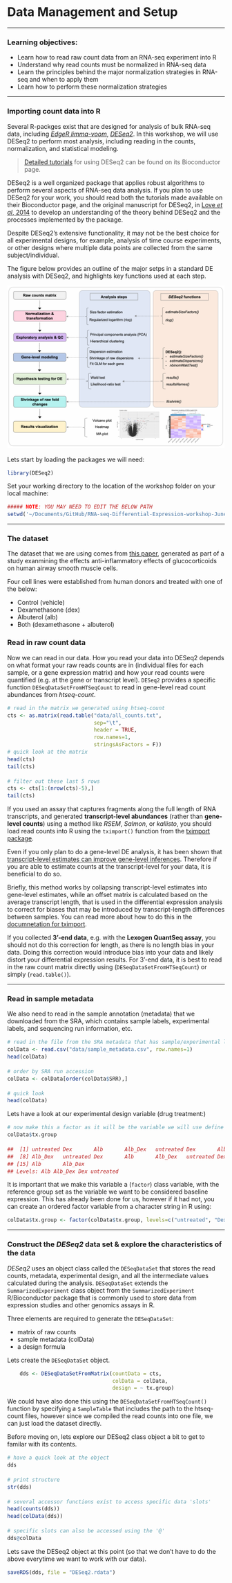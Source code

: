 # Data Management and Setup
------------------------------

### Learning objectives:
- Learn how to read raw count data from an RNA-seq experiment into R
- Understand why read counts must be normalized in RNA-seq data
- Learn the principles behind the major normalization strategies in RNA-seq and when to apply them
- Learn how to perform these normalization strategies

------------------------------

### Importing count data into R  

Several R-packges exist that are designed for analysis of bulk RNA-seq data, including [*EdgeR*](https://www.bioconductor.org/packages/release/bioc/html/edgeR.html),[*limma-voom*](http://bioconductor.org/packages/release/bioc/html/limma.html), [*DESeq2*](https://bioconductor.org/packages/release/bioc/html/DESeq2.html). In this workshop, we will use DESeq2 to perform most analysis, including reading in the counts, normalization, and statistical modeling.

> [Detailed
tutorials](https://bioconductor.org/packages/release/bioc/vignettes/DESeq2/inst/doc/DESeq2.html) for using DESeq2 can be found on its Bioconductor page.

DESeq2 is a well organized package that applies robust algorithms to perform several aspects of RNA-seq data analysis. If you plan to use DESeq2 for your work, you should read both the tutorials made available on their Bioconductor page, and the original manuscript for DESeq2, in
[Love *et al*, 2014](https://genomebiology.biomedcentral.com/articles/10.1186/s13059-014-0550-8) to develop an understanding of the theory behind DESeq2 and the processes implemented by the package.

Despite DESeq2’s extensive functionality, it may not be the best choice for all experimental designs, for example, analysis of time course experiments, or other designs where multiple data points are collected from the same subject/individual.

The figure below provides an outline of the major setps in a standard DE analysis with DESeq2, and highlights key functions used at each step.

![](../figures/overview.png)

Lets start by loading the packages we will need:

```r
library(DESeq2)
```

Set your working directory to the location of the workshop folder on your local machine:

```r
##### NOTE: YOU MAY NEED TO EDIT THE BELOW PATH
setwd('~/Documents/GitHub/RNA-seq-Differential-Expression-workshop-June-2021/')
```

------------------------------------------------------------------------

### The dataset

The dataset that we are using comes from [this
paper](https://journals.plos.org/plosone/article?id=10.1371/journal.pone.0099625), generated as part of a study exanmining the effects anti-inflammatory effects of glucocorticoids on human airway smooth muscle cells.

Four cell lines were established from human donors and treated with one of the below:
- Control (vehicle)
- Dexamethasone (dex)
- Albuterol (alb)
- Both (dexamethasone + albuterol)

### Read in raw count data

Now we can read in our data. How you read your data into DESeq2 depends on what format your raw reads counts are in (individual files for each sample, or a gene expression matrix) and how your read counts were quantified (e.g. at the gene or transcript level). `DESeq2` provides a specific function `DESeqDataSetFromHTSeqCount` to read in gene-level read count abundances from *htseq-count*.

```r
# read in the matrix we generated using htseq-count
cts <- as.matrix(read.table("data/all_counts.txt",
                            sep="\t",
                            header = TRUE,
                            row.names=1,
                            stringsAsFactors = F))
# quick look at the matrix
head(cts)
tail(cts)

# filter out these last 5 rows
cts <- cts[1:(nrow(cts)-5),]
tail(cts)
```

If you used an assay that captures fragments along the full length of RNA transcripts, and generated **transcript-level abundances** (rather than **gene-level counts**) using a method like *RSEM*, *Salmon*, or *kallisto*, you should load read counts into R using the `tximport()` function from the [tximport package](https://f1000research.com/articles/4-1521/v1).

Even if you only plan to do a gene-level DE analysis, it has been shown that [transcript-level estimates can improve gene-level inferences](https://f1000research.com/articles/4-1521/v1). Therefore if you are able to estimate counts at the transcript-level for your data, it is beneficial to do so.

Briefly, this method works by collapsing transcript-level estimates into gene-level estimates, while an offset matrix is calculated based on the average transcript length, that is used in the differential expression analysis to correct for biases that may be introduced by transcript-length differences between samples. You can read more about how to do this in the [documnetation for tximport](https://bioconductor.org/packages/release/bioc/vignettes/tximport/inst/doc/tximport.html).

If you collected **3’-end data**, e.g. with the **Lexogen QuantSeq assay**, you should not do this correction for length, as there is no length bias in your data. Doing this correction would introduce bias into your data and likely distort your differential expression results. For 3’-end data, it is best to read in the raw count matrix directly
using (`DESeqDataSetFromHTSeqCount`) or simply (`read.table()`).

------------------------------------------------------------------------

### Read in sample metadata

We also need to read in the sample annotation (metadata) that we
downloaded from the SRA, which contains sample labels, experimental
labels, and sequencing run information, etc.

```r
# read in the file from the SRA metadata that has sample/experimental labels
colData <- read.csv("data/sample_metadata.csv", row.names=1)
head(colData)

# order by SRA run accession
colData <- colData[order(colData$SRR),]

# quick look
head(colData)
```

Lets have a look at our experimental design variable (drug treatment:)

```r
# now make this a factor as it will be the variable we will use define groups for the differential expression analysis
colData$tx.group

##  [1] untreated Dex       Alb       Alb_Dex   untreated Dex       Alb      
##  [8] Alb_Dex   untreated Dex       Alb       Alb_Dex   untreated Dex      
## [15] Alb       Alb_Dex  
## Levels: Alb Alb_Dex Dex untreated
```

It is important that we make this variable a (`factor`) class variable,
with the reference group set as the variable we want to be considered
baseline expression. This has already been done for us, however if it
had not, you can create an ordered factor variable from a character
string in R using:

```r
colData$tx.group <- factor(colData$tx.group, levels=c("untreated", "Dex", "Alb", "Alb_Dex"))
```
------------------------------------------------------------------------

### Construct the *DESeq2* data set & explore the characteristics of the data

*DESeq2* uses an object class called the `DESeqDataSet` that stores the
read counts, metadata, experimental design, and all the intermediate
values calculated during the analysis. `DESeqDataSet` extends the
`SummarizedExperiment` class object from the `SummarizedExperiment`
R/Bioconductor package that is commonly used to store data from
expression studies and other genomics assays in R.

Three elements are required to generate the `DESeqDataSet`:  
- matrix of raw counts  
- sample metadata (colData)  
- a design formula

Lets create the `DESeqDataSet` object.

```r
    dds <- DESeqDataSetFromMatrix(countData = cts,
                                  colData = colData,
                                  design = ~ tx.group)
```

We could have also done this using the `DESeqDataSetFromHTSeqCount()`
function by specifying a `SampleTable` that includes the path to the
htseq-count files, however since we compiled the read counts into one
file, we can just load the dataset directly.

Before moving on, lets explore our DESeq2 class object a bit to get to familar with its contents.

```r
# have a quick look at the object
dds

# print structure
str(dds)

# several accessor functions exist to access specific data 'slots'
head(counts(dds))
head(colData(dds))

# specific slots can also be accessed using the '@'
dds@colData
```

Lets save the DESeq2 object at this point (so that we don’t have to do the above everytime we want to work with our data).

```r
saveRDS(dds, file = "DESeq2.rdata")
```
